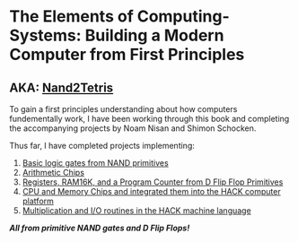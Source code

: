 # The Elements of Computing-Systems: Building a Modern Computer from First Principles
## AKA: [Nand2Tetris](https://www.nand2tetris.org/)

To gain a first principles understanding about how computers fundementally work, I have been working through this book and completing the accompanying projects by Noam Nisan and Shimon Schocken.

Thus far, I have completed projects implementing:
1. [Basic logic gates from NAND primitives](https://github.com/jordanvieler/The_Elements_of_Computing_Systems/tree/main/Boolean_Logic)
2. [Arithmetic Chips](https://github.com/jordanvieler/The_Elements_of_Computing_Systems/tree/main/Boolean_Arithmetic)
3. [Registers, RAM16K, and a Program Counter from D Flip Flop Primitives](https://github.com/jordanvieler/The_Elements_of_Computing_Systems/tree/main/Sequential_Logic)
4. [CPU and Memory Chips and integrated them into the HACK computer platform](https://github.com/jordanvieler/The_Elements_of_Computing_Systems/tree/main/Computer_Architecture)
5. [Multiplication and I/O routines in the HACK machine language](https://github.com/jordanvieler/The_Elements_of_Computing_Systems/tree/main/Machine_Language)

***All from primitive NAND gates and D Flip Flops!***
